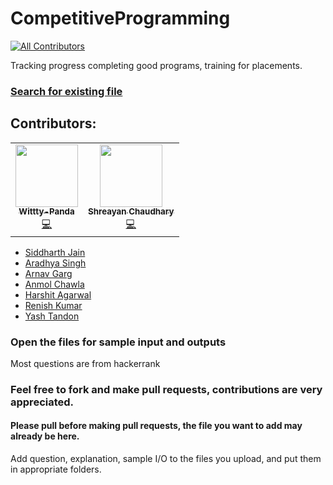 # CompetitiveProgramming
<!-- ALL-CONTRIBUTORS-BADGE:START - Do not remove or modify this section -->
[![All Contributors](https://img.shields.io/badge/all_contributors-2-orange.svg?style=flat-square)](#contributors-)
<!-- ALL-CONTRIBUTORS-BADGE:END -->
Tracking progress completing good programs, training for placements.

### [Search for existing file](https://github.com/SidJain1412/CompetitiveProgramming/find/master)

## Contributors: 
<!-- ALL-CONTRIBUTORS-LIST:START - Do not remove or modify this section -->
<!-- prettier-ignore-start -->
<!-- markdownlint-disable -->
<table>
  <tr>
    <td align="center"><a href="https://github.com/Wittty-Panda"><img src="https://avatars3.githubusercontent.com/u/57390821?v=4" width="100px;" alt=""/><br /><sub><b>Wittty-Panda</b></sub></a><br /><a href="https://github.com/SidJain1412/CompetitiveProgramming/commits?author=Wittty-Panda" title="Code">💻</a></td>
    <td align="center"><a href="http://shreayan98c.github.io"><img src="https://avatars3.githubusercontent.com/u/36050020?v=4" width="100px;" alt=""/><br /><sub><b>Shreayan Chaudhary</b></sub></a><br /><a href="https://github.com/SidJain1412/CompetitiveProgramming/commits?author=shreayan98c" title="Code">💻</a></td>
  </tr>
</table>

<!-- markdownlint-enable -->
<!-- prettier-ignore-end -->
<!-- ALL-CONTRIBUTORS-LIST:END -->

* [Siddharth Jain](https://github.com/SidJain1412)
* [Aradhya Singh](https://github.com/aradhyas)
* [Arnav Garg](https://github.com/arnavgarg123)
* [Anmol Chawla](https://github.com/anmol-chawla)
* [Harshit Agarwal](https://github.com/harshitag98)
* [Renish Kumar](https://github.com/rk080299)
* [Yash Tandon](https://github.com/Yashtandon98)

### Open the files for sample input and outputs

Most questions are from hackerrank

### Feel free to fork and make pull requests, contributions are very appreciated.
#### Please pull before making pull requests, the file you want to add may already be here.
Add question, explanation, sample I/O to the files you upload, and put them in appropriate folders. 




